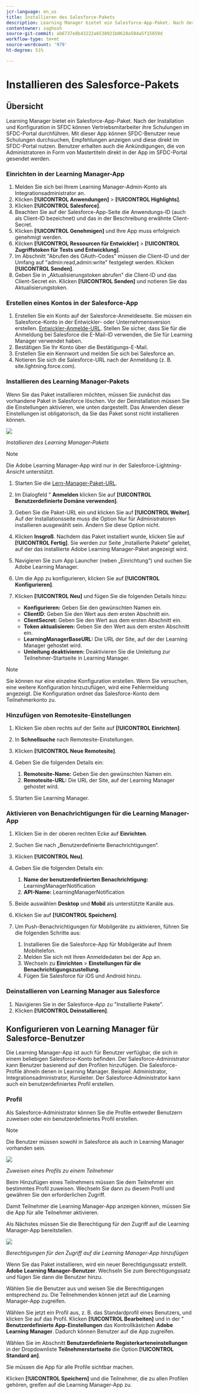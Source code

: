 ```yaml
---
jcr-language: en_us
title: Installieren des Salesforce-Pakets
description: Learning Manager bietet ein Salesforce-App-Paket. Nach der Installation und Konfiguration in SFDC können Vertriebsmitarbeiter ihre Schulungen im SFDC-Portal durchführen. Mit dieser App können SFDC-Benutzer neue Schulungen durchsuchen, Empfehlungen anzeigen und diese direkt im SFDC-Portal nutzen. Benutzer erhalten auch die Ankündigungen, die von Administratoren in Form von Mastertiteln direkt in der App im SFDC-Portal gesendet werden.
contentowner: saghosh
source-git-commit: ab6737e8b43222a6538921b0628a504a5f15859d
workflow-type: tm+mt
source-wordcount: '979'
ht-degree: 51%

---
```




# Installieren des Salesforce-Pakets

## Übersicht

Learning Manager bietet ein Salesforce-App-Paket. Nach der Installation und Konfiguration in SFDC können Vertriebsmitarbeiter ihre Schulungen im SFDC-Portal durchführen. Mit dieser App können SFDC-Benutzer neue Schulungen durchsuchen, Empfehlungen anzeigen und diese direkt im SFDC-Portal nutzen. Benutzer erhalten auch die Ankündigungen, die von Administratoren in Form von Mastertiteln direkt in der App im SFDC-Portal gesendet werden.

### Einrichten in der Learning Manager-App

1. Melden Sie sich bei Ihrem Learning Manager-Admin-Konto als Integrationsadministrator an.
1. Klicken **[!UICONTROL Anwendungen]** > **[!UICONTROL Highlights]**.
1. Klicken **[!UICONTROL Salesforce]**.
1. Beachten Sie auf der Salesforce-App-Seite die Anwendungs-ID (auch als Client-ID bezeichnet) und das in der Beschreibung erwähnte Client-Secret.
1. Klicken **[!UICONTROL Genehmigen]** und Ihre App muss erfolgreich genehmigt werden.
1. Klicken **[!UICONTROL Ressourcen für Entwickler]** > **[!UICONTROL Zugriffstoken für Tests und Entwicklung]**.
1. Im Abschnitt &quot;Abrufen des OAuth-Codes&quot; müssen die Client-ID und der Umfang auf &quot;admin:read,admin:write&quot; festgelegt werden. Klicken **[!UICONTROL Senden]**.
1. Geben Sie in „Aktualisierungstoken abrufen&quot; die Client-ID und das Client-Secret ein. Klicken **[!UICONTROL Senden]** und notieren Sie das Aktualisierungstoken.

### Erstellen eines Kontos in der Salesforce-App

1. Erstellen Sie ein Konto auf der Salesforce-Anmeldeseite. Sie müssen ein Salesforce-Konto in der Entwickler- oder Unternehmensversion erstellen.  [Entwickler-Anmelde-URL](https://developer.salesforce.com/signup). Stellen Sie sicher, dass Sie für die Anmeldung bei Salesforce die E-Mail-ID verwenden, die Sie für Learning Manager verwendet haben.
1. Bestätigen Sie Ihr Konto über die Bestätigungs-E-Mail.
1. Erstellen Sie ein Kennwort und melden Sie sich bei Salesforce an.
1. Notieren Sie sich die Salesforce-URL nach der Anmeldung (z. B. site.lightning.force.com).

### Installieren des Learning Manager-Pakets

Wenn Sie das Paket installieren möchten, müssen Sie zunächst das vorhandene Paket in Salesforce löschen. Vor der Deinstallation müssen Sie die Einstellungen aktivieren, wie unten dargestellt. Das Anwenden dieser Einstellungen ist obligatorisch, da Sie das Paket sonst nicht installieren können.

![](assets/uninstall-package.png)

*Installieren des Learning Manager-Pakets*

>[!NOTE]
>
>Die Adobe Learning Manager-App wird nur in der Salesforce-Lightning-Ansicht unterstützt.

1. Starten Sie die  [Lern-Manager-Paket-URL](https://nam04.safelinks.protection.outlook.com/?url=https%3A%2F%2Ftest.salesforce.com%2Fpackaging%2FinstallPackage.apexp%3Fp0%3D04t1k0000008YWn&amp;data=04%7C01%7Ckillamse%40adobe.com%7Cf588f553fc694d2edee108d9a5c74711%7Cfa7b1b5a7b34438794aed2c178decee1%7C0%7C0%7C637723097572585825%7CUnknown%7CTWFpbGZsb3d8eyJWIjoiMC4wLjAwMDAiLCJQIjoiV2luMzIiLCJBTiI6Ik1haWwiLCJXVCI6Mn0%3D%7C1000&amp;sdata=mhYKVdwvS4F7WPruy0Kvw%2FsqgWxzTQpaZJyEACu8CNw%3D&amp;reserved=0).
1. Im Dialogfeld &quot; **Anmelden** klicken Sie auf **[!UICONTROL Benutzerdefinierte Domäne verwenden]**.

1. Geben Sie die Paket-URL ein und klicken Sie auf **[!UICONTROL Weiter]**. Auf der Installationsseite muss die Option Nur für Administratoren installieren ausgewählt sein. Ändern Sie diese Option nicht.
1. Klicken **Insgroß**. Nachdem das Paket installiert wurde, klicken Sie auf **[!UICONTROL Fertig]**. Sie werden zur Seite „Installierte Pakete“ geleitet, auf der das installierte Adobe Learning Manager-Paket angezeigt wird.

1. Navigieren Sie zum App Launcher (neben „Einrichtung“) und suchen Sie Adobe Learning Manager.
1. Um die App zu konfigurieren, klicken Sie auf **[!UICONTROL Konfigurieren]**.
1. Klicken **[!UICONTROL Neu]** und fügen Sie die folgenden Details hinzu:

   * **Konfigurieren:** Geben Sie den gewünschten Namen ein.
   * **ClientID**: Geben Sie den Wert aus dem ersten Abschnitt ein.
   * **ClientSecret:** Geben Sie den Wert aus dem ersten Abschnitt ein.
   * **Token aktualisieren:** Geben Sie den Wert aus dem ersten Abschnitt ein.
   * **LearningManagerBaseURL:** Die URL der Site, auf der der Learning Manager gehostet wird.
   * **Umleitung deaktivieren:** Deaktivieren Sie die Umleitung zur Teilnehmer-Startseite in Learning Manager.

>[!NOTE]
>
>Sie können nur eine einzelne Konfiguration erstellen. Wenn Sie versuchen, eine weitere Konfiguration hinzuzufügen, wird eine Fehlermeldung angezeigt. Die Konfiguration ordnet das Salesforce-Konto dem Teilnehmerkonto zu.

### Hinzufügen von Remotesite-Einstellungen

1. Klicken Sie oben rechts auf der Seite auf **[!UICONTROL Einrichten]**.
1. In **Schnellsuche** nach Remotesite-Einstellungen.
1. Klicken **[!UICONTROL Neue Remotesite]**.
1. Geben Sie die folgenden Details ein:

   1. **Remotesite-Name:** Geben Sie den gewünschten Namen ein.
   1. **Remotesite-URL:** Die URL der Site, auf der Learning Manager gehostet wird.

1. Starten Sie Learning Manager.

### Aktivieren von Benachrichtigungen für die Learning Manager-App

1. Klicken Sie in der oberen rechten Ecke auf **Einrichten**.
1. Suchen Sie nach „Benutzerdefinierte Benachrichtigungen“.
1. Klicken **[!UICONTROL Neu]**.
1. Geben Sie die folgenden Details ein:

   1. **Name der benutzerdefinierten Benachrichtigung:** LearningManagerNotification
   1. **API-Name:** LearningManagerNotification

1. Beide auswählen **Desktop** und **Mobil** als unterstützte Kanäle aus.

1. Klicken Sie auf **[!UICONTROL Speichern]**.
1. Um Push-Benachrichtigungen für Mobilgeräte zu aktivieren, führen Sie die folgenden Schritte aus:

   1. Installieren Sie die Salesforce-App für Mobilgeräte auf Ihrem Mobiltelefon.
   1. Melden Sie sich mit Ihren Anmeldedaten bei der App an.
   1. Wechseln zu **Einrichten** > **Einstellungen für die Benachrichtigungszustellung**.
   1. Fügen Sie Salesforce für iOS und Android hinzu.

### Deinstallieren von Learning Manager aus Salesforce

1. Navigieren Sie in der Salesforce-App zu &quot;Installierte Pakete&quot;.
1. Klicken **[!UICONTROL Deinstallieren]**.

## Konfigurieren von Learning Manager für Salesforce-Benutzer

Die Learning Manager-App ist auch für Benutzer verfügbar, die sich in einem beliebigen Salesforce-Konto befinden. Der Salesforce-Administrator kann Benutzer basierend auf den Profilen hinzufügen. Die Salesforce-Profile ähneln denen in Learning Manager. Beispiel: Administrator, Integrationsadministrator, Kursleiter. Der Salesforce-Administrator kann auch ein benutzerdefiniertes Profil erstellen.

### Profil

Als Salesforce-Administrator können Sie die Profile entweder Benutzern zuweisen oder ein benutzerdefiniertes Profil erstellen.

>[!NOTE]
>
>Die Benutzer müssen sowohl in Salesforce als auch in Learning Manager vorhanden sein.

![](assets/create-profile.png)

*Zuweisen eines Profils zu einem Teilnehmer*

Beim Hinzufügen eines Teilnehmers müssen Sie dem Teilnehmer ein bestimmtes Profil zuweisen. Wechseln Sie dann zu diesem Profil und gewähren Sie den erforderlichen Zugriff.

Damit Teilnehmer die Learning Manager-App anzeigen können, müssen Sie die App für alle Teilnehmer aktivieren.

Als Nächstes müssen Sie die Berechtigung für den Zugriff auf die Learning Manager-App bereitstellen.

![](assets/permission-set.png)

*Berechtigungen für den Zugriff auf die Learning Manager-App hinzufügen*

Wenn Sie das Paket installieren, wird ein neuer Berechtigungssatz erstellt. **Adobe Learning Manager-Benutzer**. Wechseln Sie zum Berechtigungssatz und fügen Sie dann die Benutzer hinzu.

Wählen Sie die Benutzer aus und weisen Sie die Berechtigungen entsprechend zu. Die Teilnehmenden können jetzt auf die Learning Manager-App zugreifen.

Wählen Sie jetzt ein Profil aus, z. B. das Standardprofil eines Benutzers, und klicken Sie auf das Profil. Klicken **[!UICONTROL Bearbeiten]** und in der &quot; **Benutzerdefinierte App-Einstellungen** das Kontrollkästchen **Adobe Learning Manager**. Dadurch können Benutzer auf die App zugreifen.

Wählen Sie im Abschnitt **Benutzerdefinierte Registerkarteneinstellungen** in der Dropdownliste **Teilnehmerstartseite** die Option **[!UICONTROL Standard an]**.

Sie müssen die App für alle Profile sichtbar machen.

Klicken **[!UICONTROL Speichern]** und die Teilnehmer, die zu allen Profilen gehören, greifen auf die Learning Manager-App zu.
